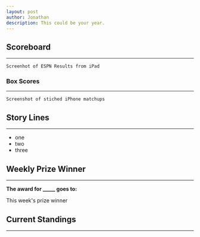 ```yaml
---
layout: post
author: Jonathan
description: This could be your year.
---
```

## Scoreboard
---

``` Screenhot of ESPN Results from iPad ```

### Box Scores
---
``` Screenshot of stiched iPhone matchups ```

## Story Lines
---

- one
- two
- three

## Weekly Prize Winner
---
**The award for _____ goes to:**
<p class="callout"> This week's prize winner </p>

## Current Standings
---
 